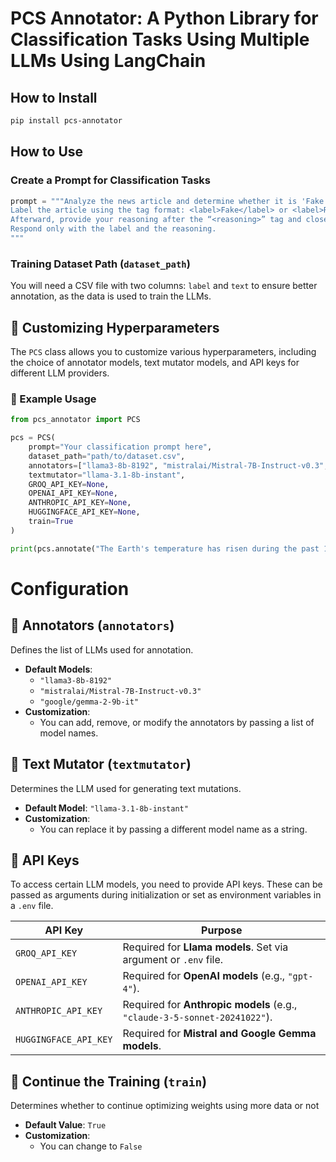 # PCS Annotator: A Python Library for Classification Tasks Using Multiple LLMs Using LangChain

## How to Install

```bash
pip install pcs-annotator
```

## How to Use

### Create a Prompt for Classification Tasks

```python
prompt = """Analyze the news article and determine whether it is 'Fake' or 'Real.'
Label the article using the tag format: <label>Fake</label> or <label>Real</label>.
Afterward, provide your reasoning after the “<reasoning>” tag and close it with "</reasoning>".
Respond only with the label and the reasoning.
"""
```

### Training Dataset Path (`dataset_path`)

You will need a CSV file with two columns: `label` and `text` to ensure better annotation, as the data is used to train the LLMs.




## 🔧 Customizing Hyperparameters

The `PCS` class allows you to customize various hyperparameters, including the choice of annotator models, text mutator models, and API keys for different LLM providers.

### 📌 Example Usage
```python
from pcs_annotator import PCS

pcs = PCS(
    prompt="Your classification prompt here",
    dataset_path="path/to/dataset.csv",
    annotators=["llama3-8b-8192", "mistralai/Mistral-7B-Instruct-v0.3", "google/gemma-2-9b-it"],
    textmutator="llama-3.1-8b-instant",
    GROQ_API_KEY=None,
    OPENAI_API_KEY=None,
    ANTHROPIC_API_KEY=None,
    HUGGINGFACE_API_KEY=None,
    train=True
)

print(pcs.annotate("The Earth's temperature has risen during the past 10 years"))
```

# Configuration

## 🔹 Annotators (`annotators`)
Defines the list of LLMs used for annotation.
* **Default Models**:
   * `"llama3-8b-8192"`
   * `"mistralai/Mistral-7B-Instruct-v0.3"`
   * `"google/gemma-2-9b-it"`
* **Customization**:
   * You can add, remove, or modify the annotators by passing a list of model names.

## 🔹 Text Mutator (`textmutator`)
Determines the LLM used for generating text mutations.
* **Default Model**: `"llama-3.1-8b-instant"`
* **Customization**:
   * You can replace it by passing a different model name as a string.

## 🔹 API Keys
To access certain LLM models, you need to provide API keys. These can be passed as arguments during initialization or set as environment variables in a `.env` file.

| API Key | Purpose |
|---------|---------|
| `GROQ_API_KEY` | Required for **Llama models**. Set via argument or `.env` file. |
| `OPENAI_API_KEY` | Required for **OpenAI models** (e.g., `"gpt-4"`). |
| `ANTHROPIC_API_KEY` | Required for **Anthropic models** (e.g., `"claude-3-5-sonnet-20241022"`). |
| `HUGGINGFACE_API_KEY` | Required for **Mistral and Google Gemma models**. |


## 🔹 Continue the Training (`train`)
Determines whether to continue optimizing weights using more data or not
* **Default Value**: `True`
* **Customization**:
   * You can change to `False`
